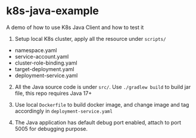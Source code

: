 # k8s-java-example
A demo of how to use K8s Java Client and how to test it

1. Setup local K8s cluster, apply all the resource under `scripts/` 
- namespace.yaml
- service-account.yaml
- cluster-role-binding.yaml
- target-deployment.yaml
- deployment-service.yaml

2. All the Java source code is under `src/`. Use `./gradlew build` to build jar file, this repo requires Java 17+

3. Use local `Dockerfile` to build docker image, and change image and tag accordingly in `deployment-service.yaml`
4. The Java application has default debug port enabled, attach to port 5005 for debugging purpose.